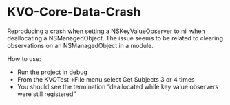 # KVO-Core-Data-Crash
Reproducing a crash when setting a NSKeyValueObserver to nil when deallocating a NSManagedObject.
The issue seems to be related to clearing observations on an NSManagedObject in a module.

How to use:
- Run the project in debug
- From the KVOTest->File menu select Get Subjects 3 or 4 times
- You should see the termination “deallocated while key value observers were still registered”
